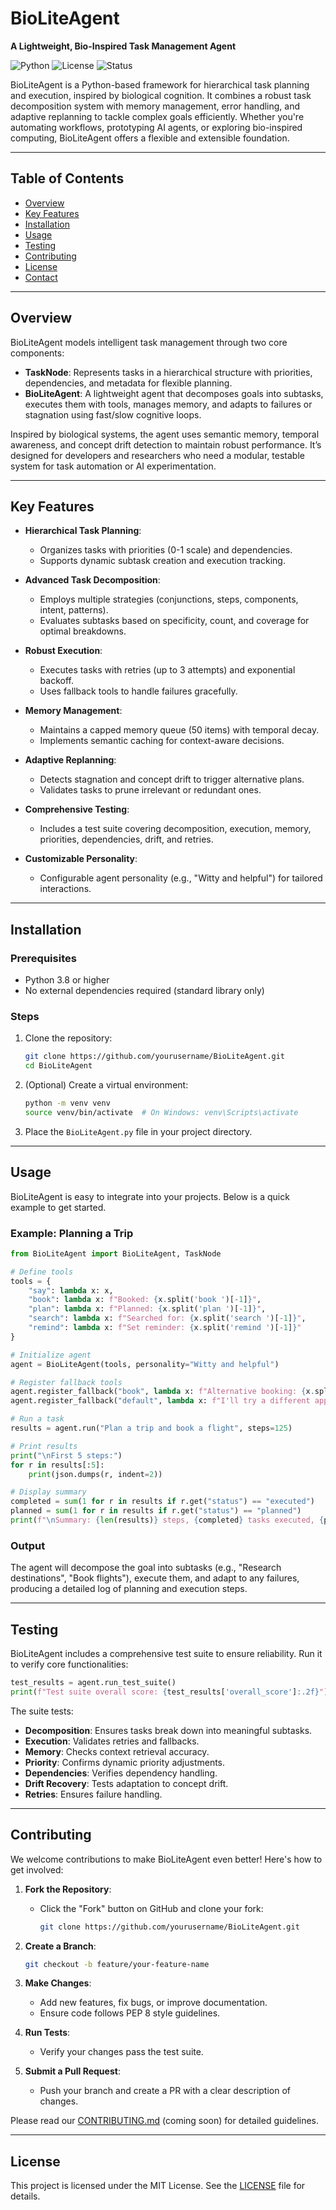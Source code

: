 # BioLiteAgent

**A Lightweight, Bio-Inspired Task Management Agent**

![Python](https://img.shields.io/badge/python-3.8%2B-blue) ![License](https://img.shields.io/badge/license-MIT-green) ![Status](https://img.shields.io/badge/status-alpha-orange)

BioLiteAgent is a Python-based framework for hierarchical task planning and execution, inspired by biological cognition. It combines a robust task decomposition system with memory management, error handling, and adaptive replanning to tackle complex goals efficiently. Whether you're automating workflows, prototyping AI agents, or exploring bio-inspired computing, BioLiteAgent offers a flexible and extensible foundation.

---

## Table of Contents

- [Overview](#overview)
- [Key Features](#key-features)
- [Installation](#installation)
- [Usage](#usage)
- [Testing](#testing)
- [Contributing](#contributing)
- [License](#license)
- [Contact](#contact)

---

## Overview

BioLiteAgent models intelligent task management through two core components:

- **TaskNode**: Represents tasks in a hierarchical structure with priorities, dependencies, and metadata for flexible planning.
- **BioLiteAgent**: A lightweight agent that decomposes goals into subtasks, executes them with tools, manages memory, and adapts to failures or stagnation using fast/slow cognitive loops.

Inspired by biological systems, the agent uses semantic memory, temporal awareness, and concept drift detection to maintain robust performance. It’s designed for developers and researchers who need a modular, testable system for task automation or AI experimentation.

---

## Key Features

- **Hierarchical Task Planning**:
  - Organizes tasks with priorities (0-1 scale) and dependencies.
  - Supports dynamic subtask creation and execution tracking.

- **Advanced Task Decomposition**:
  - Employs multiple strategies (conjunctions, steps, components, intent, patterns).
  - Evaluates subtasks based on specificity, count, and coverage for optimal breakdowns.

- **Robust Execution**:
  - Executes tasks with retries (up to 3 attempts) and exponential backoff.
  - Uses fallback tools to handle failures gracefully.

- **Memory Management**:
  - Maintains a capped memory queue (50 items) with temporal decay.
  - Implements semantic caching for context-aware decisions.

- **Adaptive Replanning**:
  - Detects stagnation and concept drift to trigger alternative plans.
  - Validates tasks to prune irrelevant or redundant ones.

- **Comprehensive Testing**:
  - Includes a test suite covering decomposition, execution, memory, priorities, dependencies, drift, and retries.

- **Customizable Personality**:
  - Configurable agent personality (e.g., "Witty and helpful") for tailored interactions.

---

## Installation

### Prerequisites
- Python 3.8 or higher
- No external dependencies required (standard library only)

### Steps
1. Clone the repository:
   ```bash
   git clone https://github.com/yourusername/BioLiteAgent.git
   cd BioLiteAgent
   ```

2. (Optional) Create a virtual environment:
   ```bash
   python -m venv venv
   source venv/bin/activate  # On Windows: venv\Scripts\activate
   ```

3. Place the `BioLiteAgent.py` file in your project directory.

---

## Usage

BioLiteAgent is easy to integrate into your projects. Below is a quick example to get started.

### Example: Planning a Trip
```python
from BioLiteAgent import BioLiteAgent, TaskNode

# Define tools
tools = {
    "say": lambda x: x,
    "book": lambda x: f"Booked: {x.split('book ')[-1]}",
    "plan": lambda x: f"Planned: {x.split('plan ')[-1]}",
    "search": lambda x: f"Searched for: {x.split('search ')[-1]}",
    "remind": lambda x: f"Set reminder: {x.split('remind ')[-1]}"
}

# Initialize agent
agent = BioLiteAgent(tools, personality="Witty and helpful")

# Register fallback tools
agent.register_fallback("book", lambda x: f"Alternative booking: {x.split('book ')[-1]}")
agent.register_fallback("default", lambda x: f"I'll try a different approach: {x}")

# Run a task
results = agent.run("Plan a trip and book a flight", steps=125)

# Print results
print("\nFirst 5 steps:")
for r in results[:5]:
    print(json.dumps(r, indent=2))

# Display summary
completed = sum(1 for r in results if r.get("status") == "executed")
planned = sum(1 for r in results if r.get("status") == "planned")
print(f"\nSummary: {len(results)} steps, {completed} tasks executed, {planned} planning steps")
```

### Output
The agent will decompose the goal into subtasks (e.g., "Research destinations", "Book flights"), execute them, and adapt to any failures, producing a detailed log of planning and execution steps.

---

## Testing

BioLiteAgent includes a comprehensive test suite to ensure reliability. Run it to verify core functionalities:

```python
test_results = agent.run_test_suite()
print(f"Test suite overall score: {test_results['overall_score']:.2f}")
```

The suite tests:
- **Decomposition**: Ensures tasks break down into meaningful subtasks.
- **Execution**: Validates retries and fallbacks.
- **Memory**: Checks context retrieval accuracy.
- **Priority**: Confirms dynamic priority adjustments.
- **Dependencies**: Verifies dependency handling.
- **Drift Recovery**: Tests adaptation to concept drift.
- **Retries**: Ensures failure handling.

---

## Contributing

We welcome contributions to make BioLiteAgent even better! Here's how to get involved:

1. **Fork the Repository**:
   - Click the "Fork" button on GitHub and clone your fork:
     ```bash
     git clone https://github.com/yourusername/BioLiteAgent.git
     ```

2. **Create a Branch**:
   ```bash
   git checkout -b feature/your-feature-name
   ```

3. **Make Changes**:
   - Add new features, fix bugs, or improve documentation.
   - Ensure code follows PEP 8 style guidelines.

4. **Run Tests**:
   - Verify your changes pass the test suite.

5. **Submit a Pull Request**:
   - Push your branch and create a PR with a clear description of changes.

Please read our [CONTRIBUTING.md](CONTRIBUTING.md) (coming soon) for detailed guidelines.

---

## License

This project is licensed under the MIT License. See the [LICENSE](LICENSE) file for details.
